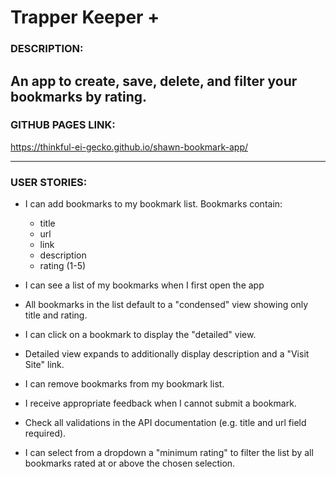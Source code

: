 # Trapper Keeper +

### DESCRIPTION:
An app to create, save, delete, and filter your bookmarks by rating.
----
### GITHUB PAGES LINK:
https://thinkful-ei-gecko.github.io/shawn-bookmark-app/

----
### USER STORIES:
- I can add bookmarks to my bookmark list. Bookmarks contain:

   - title
   - url 
   - link
   - description
   - rating (1-5)

- I can see a list of my bookmarks when I first open the app

- All bookmarks in the list default to a "condensed" view showing only title and rating.

- I can click on a bookmark to display the "detailed" view.

- Detailed view expands to additionally display description and a "Visit Site" link.

- I can remove bookmarks from my bookmark list.

- I receive appropriate feedback when I cannot submit a bookmark.

- Check all validations in the API documentation (e.g. title and url field required).

- I can select from a dropdown a "minimum rating" to filter the list by all bookmarks rated at or above the chosen selection.